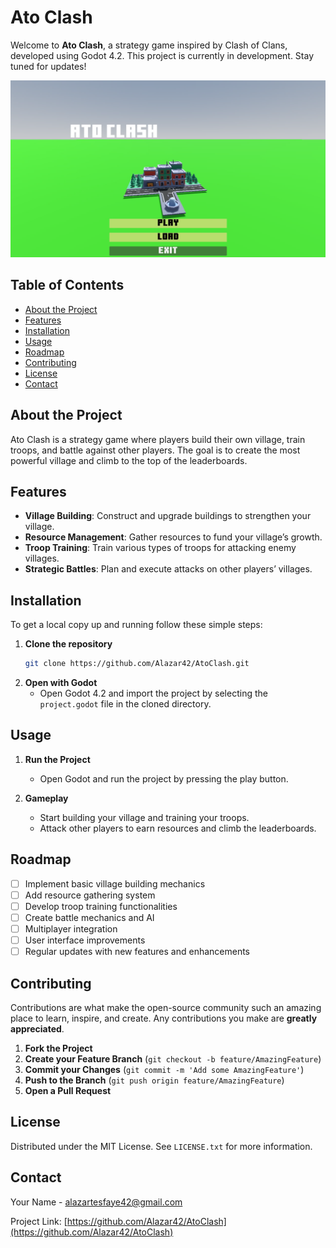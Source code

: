 # Ato Clash

Welcome to **Ato Clash**, a strategy game inspired by Clash of Clans, developed using Godot 4.2. This project is currently in development. Stay tuned for updates!

![Ato Clash Screenshot](screenshots/image.png)

## Table of Contents

- [About the Project](#about-the-project)
- [Features](#features)
- [Installation](#installation)
- [Usage](#usage)
- [Roadmap](#roadmap)
- [Contributing](#contributing)
- [License](#license)
- [Contact](#contact)

## About the Project

Ato Clash is a strategy game where players build their own village, train troops, and battle against other players. The goal is to create the most powerful village and climb to the top of the leaderboards.

## Features

- **Village Building**: Construct and upgrade buildings to strengthen your village.
- **Resource Management**: Gather resources to fund your village’s growth.
- **Troop Training**: Train various types of troops for attacking enemy villages.
- **Strategic Battles**: Plan and execute attacks on other players’ villages.

## Installation

To get a local copy up and running follow these simple steps:

1. **Clone the repository**
   ```sh
   git clone https://github.com/Alazar42/AtoClash.git
   ```
2. **Open with Godot**
   - Open Godot 4.2 and import the project by selecting the `project.godot` file in the cloned directory.

## Usage

1. **Run the Project**
   - Open Godot and run the project by pressing the play button.

2. **Gameplay**
   - Start building your village and training your troops.
   - Attack other players to earn resources and climb the leaderboards.

## Roadmap

- [ ] Implement basic village building mechanics
- [ ] Add resource gathering system
- [ ] Develop troop training functionalities
- [ ] Create battle mechanics and AI
- [ ] Multiplayer integration
- [ ] User interface improvements
- [ ] Regular updates with new features and enhancements

## Contributing

Contributions are what make the open-source community such an amazing place to learn, inspire, and create. Any contributions you make are **greatly appreciated**.

1. **Fork the Project**
2. **Create your Feature Branch** (`git checkout -b feature/AmazingFeature`)
3. **Commit your Changes** (`git commit -m 'Add some AmazingFeature'`)
4. **Push to the Branch** (`git push origin feature/AmazingFeature`)
5. **Open a Pull Request**

## License

Distributed under the MIT License. See `LICENSE.txt` for more information.

## Contact

Your Name - [alazartesfaye42@gmail.com](mailto:alazartesfaye42@gmail.com)

Project Link: [https://github.com/Alazar42/AtoClash](https://github.com/Alazar42/AtoClash)

